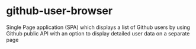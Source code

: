 # github-user-browser
Single Page application (SPA) which displays a list of Github users by using Github public API with an option to display detailed user data on a separate page

